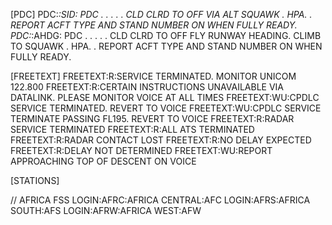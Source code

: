 [PDC]
PDC:*:SID:<adep2> PDC <number> . . . . . CLD <hour><min> <day><month3><year2> <adep2> <callsign><endheader> CLRD TO <ades> OFF <drwy> VIA  <sid> ALT <cfl> SQUAWK <assr>. <qnh>HPA. <nfreq>. REPORT ACFT TYPE AND STAND NUMBER ON <freq> WHEN FULLY READY.
PDC:*:AHDG:<adep2> PDC <number> . . . . . CLD <hour><min> <day><month3><year2> <adep2> <callsign><endheader> CLRD TO <ades> OFF <drwy> FLY RUNWAY HEADING. CLIMB TO <cfl> SQUAWK <assr>. <qnh>HPA. <nfreq>. REPORT ACFT TYPE AND STAND NUMBER ON <freq> WHEN FULLY READY.

[FREETEXT]
FREETEXT:R:SERVICE TERMINATED. MONITOR UNICOM 122.800
FREETEXT:R:CERTAIN INSTRUCTIONS UNAVAILABLE VIA DATALINK. PLEASE MONITOR VOICE AT ALL TIMES
FREETEXT:WU:CPDLC SERVICE TERMINATED. REVERT TO VOICE
FREETEXT:WU:CPDLC SERVICE TERMINATE PASSING FL195. REVERT TO VOICE
FREETEXT:R:RADAR SERVICE TERMINATED
FREETEXT:R:ALL ATS TERMINATED
FREETEXT:R:RADAR CONTACT LOST
FREETEXT:R:NO DELAY EXPECTED
FREETEXT:R:DELAY NOT DETERMINED
FREETEXT:WU:REPORT APPROACHING TOP OF DESCENT ON VOICE

[STATIONS]

// AFRICA FSS
LOGIN:AFRC:AFRICA CENTRAL:AFC
LOGIN:AFRS:AFRICA SOUTH:AFS
LOGIN:AFRW:AFRICA WEST:AFW


